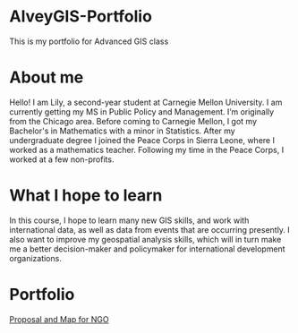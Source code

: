# AlveyGIS-Portfolio
This is my portfolio for Advanced GIS class

# About me

Hello! I am Lily, a second-year student at Carnegie Mellon University. I am currently getting my MS in Public Policy and Management. I’m originally from the Chicago area. Before coming to Carnegie Mellon, I got my Bachelor's in Mathematics with a minor in Statistics. After my undergraduate degree I joined the Peace Corps in Sierra Leone, where I worked as a mathematics teacher. Following my time in the Peace Corps, I worked at a few non-profits.  

# What I hope to learn

In this course, I hope to learn many new GIS skills, and work with international data, as well as data from events that are occurring presently. I also want to improve my geospatial analysis skills, which will in turn make me a better decision-maker and policymaker for international development organizations.

# Portfolio

[Proposal and Map for NGO](https://lalvey12.github.io/AlveyGIS-Portfolio/Bid.html)
